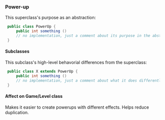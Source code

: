 ### Power-up

This superclass's purpose as an abstraction:
```java
 public class PowerUp {
     public int something ()
     // no implementation, just a comment about its purpose in the abstraction 
 }
```

#### Subclasses

This subclass's high-level behavorial differences from the superclass:
```java
 public class X extends PowerUp {
     public int something ()
     // no implementation, just a comment about what it does differently 
 }
```

#### Affect on Game/Level class

Makes it easier to create powerups with different effects. Helps reduce duplication.